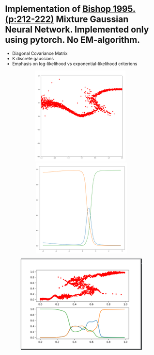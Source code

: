 # Implementation of [Bishop 1995. (p:212-222)](https://dl.acm.org/doi/10.5555/525960) Mixture Gaussian Neural Network. Implemented only using pytorch. No EM-algorithm. 
- Diagonal Covariance Matrix
- K discrete gaussians
- Emphasis on log-likelihood vs exponential-likelihood criterions

<p align="center">
<img src="https://github.com/SB-27182/First_GaussianMixture/blob/master/imgs/mixtureGauss_1.png" width=300 height=300 />
  &nbsp
  <img src="https://github.com/SB-27182/First_GaussianMixture/blob/master/imgs/mixtureKernelProbabilites.png" width=300 height=300 />
</p>

<p align="center">
<img src="https://github.com/SB-27182/First_GaussianMixture/blob/master/imgs/3Kernels_3_Branches.png" width=400 height=300 />
</p>


